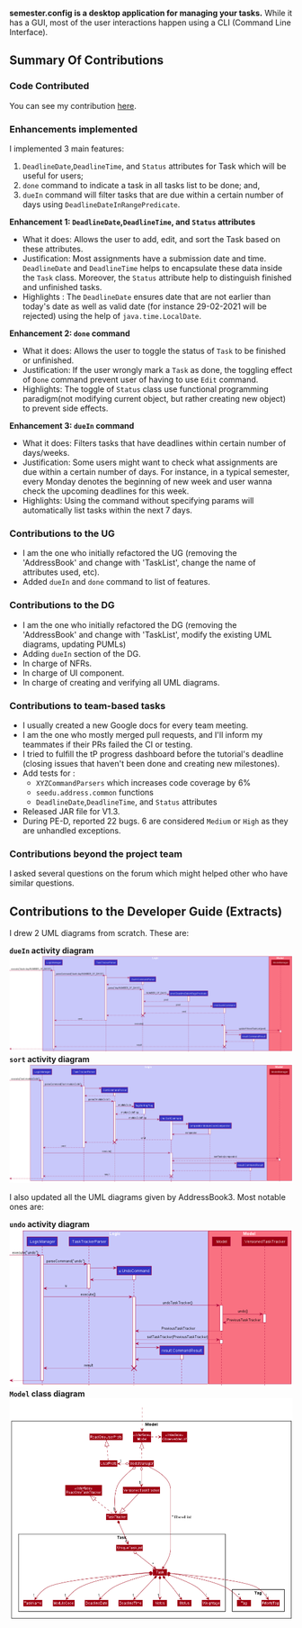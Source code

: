 **semester.config is a desktop application for managing your tasks.**
While it has a GUI, most of the user interactions happen using a CLI (Command Line Interface).
## Summary Of Contributions
### Code Contributed
You can see my contribution [here](https://nus-cs2103-ay2021s2.github.io/tp-dashboard/?search=&sort=groupTitle&sortWithin=title&since=&timeframe=commit&mergegroup=&groupSelect=groupByRepos&breakdown=false&tabOpen=true&tabType=authorship&tabAuthor=austenjs&tabRepo=AY2021S2-CS2103-T14-4%2Ftp%5Bmaster%5D&authorshipIsMergeGroup=false&authorshipFileTypes=docs~functional-code~test-code&authorshipIsBinaryFileTypeChecked=false).
### Enhancements implemented
I implemented 3 main features:
1. `DeadlineDate`,`DeadlineTime`, and `Status` attributes for Task which will be useful for users;
2. `done` command to indicate a task in all tasks list to be done; and,
3. `dueIn` command will filter tasks that are due within a certain number of days using `DeadlineDateInRangePredicate`.

**Enhancement 1: `DeadlineDate`,`DeadlineTime`, and `Status` attributes**
* What it does: Allows the user to add, edit, and sort the Task based on these attributes.
* Justification: Most assignments have a submission date and time. `DeadlineDate` and `DeadlineTime`
helps to encapsulate these data inside the `Task` class.
Moreover, the `Status` attribute help to distinguish finished and unfinished tasks.
* Highlights :
The `DeadlineDate` ensures date that are not earlier than today's date as well as
valid date (for instance 29-02-2021 will be rejected) using the help
of `java.time.LocalDate`.

**Enhancement 2: `done` command**
* What it does: Allows the user to toggle the status of `Task` to be finished or unfinished.
* Justification: If the user wrongly mark a `Task` as done, the toggling effect of `Done` command
prevent user of having to use `Edit` command.
* Highlights:
The toggle of `Status` class use functional programming paradigm(not modifying current object, but rather creating new object) to
prevent side effects.

**Enhancement 3: `dueIn` command**
* What it does: Filters tasks that have deadlines within certain number of days/weeks.
* Justification: Some users might want to check what assignments are due within a certain number of days.
For instance, in a typical semester, every Monday denotes the beginning of new week and user wanna
check the upcoming deadlines for this week.
* Highlights: Using the command without specifying params will automatically list tasks within
the next 7 days. 
### Contributions to the UG
* I am the one who initially refactored the UG (removing the 'AddressBook' and change with 'TaskList',
change the name of attributes used, etc).
* Added `dueIn` and `done` command to list of features.
### Contributions to the DG
* I am the one who initially refactored the DG (removing the 'AddressBook' and change with 'TaskList',
modify the existing UML diagrams, updating PUMLs)
* Adding `dueIn` section of the DG.
* In charge of NFRs.
* In charge of UI component.
* In charge of creating and verifying all UML diagrams.
### Contributions to team-based tasks
* I usually created a new Google docs for every team meeting.
* I am the one who mostly merged pull requests, and I'll inform my teammates if their PRs failed the CI or testing.
* I tried to fulfill the tP progress dashboard before the tutorial's deadline (closing issues
that haven't been done and creating new milestones).
* Add tests for :
    * `XYZCommandParsers` which increases code coverage by 6%
    * `seedu.address.common` functions
    * `DeadlineDate`,`DeadlineTime`, and `Status` attributes
* Released JAR file for V1.3.
* During PE-D, reported 22 bugs. 6 are considered `Medium` or `High` as they are unhandled exceptions.
### Contributions beyond the project team
I asked several questions on the forum which might helped other who have similar questions.
## Contributions to the Developer Guide (Extracts)
I drew 2 UML diagrams from scratch. These are:

**`dueIn` activity diagram**
![DueInSequenceDiagram](../images/DueInSequenceDiagram.png)
**`sort` activity diagram**
![SortSequenceDiagram](../images/SortSequenceDiagram.png)

I also updated all the UML diagrams given by AddressBook3. Most notable ones are:

**`undo` activity diagram**
![UndoSequenceDiagram](../images/UndoSequenceDiagram.png)
**`Model` class diagram**
![ModelClassDiagram](../images/ModelClassDiagram.png)

